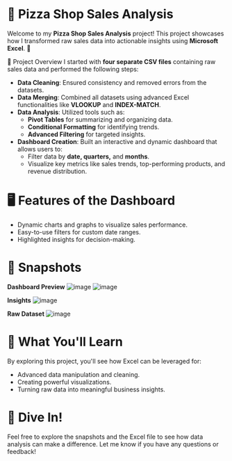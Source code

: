 # 🍕 Pizza Shop Sales Analysis

Welcome to my **Pizza Shop Sales Analysis** project! This project showcases how I transformed raw sales data into actionable insights using **Microsoft Excel**. 🚀

📂 Project Overview
I started with **four separate CSV files** containing raw sales data and performed the following steps:

* **Data Cleaning**: Ensured consistency and removed errors from the datasets.
* **Data Merging**: Combined all datasets using advanced Excel functionalities like **VLOOKUP** and **INDEX-MATCH**.
* **Data Analysis**: Utilized tools such as:
  * **Pivot Tables** for summarizing and organizing data.
  * **Conditional Formatting** for identifying trends.
  * **Advanced Filtering** for targeted insights.
* **Dashboard Creation**: Built an interactive and dynamic dashboard that allows users to:
  * Filter data by **date, quarters,** and **months**.
  * Visualize key metrics like sales trends, top-performing products, and revenue distribution.

# 🖥️ Features of the Dashboard
* Dynamic charts and graphs to visualize sales performance.
* Easy-to-use filters for custom date ranges.
* Highlighted insights for decision-making.

# 📸 Snapshots
**Dashboard Preview**
![image](https://github.com/user-attachments/assets/a04619ca-b3cf-4ffd-a0fe-e7f63c398f7a)
![image](https://github.com/user-attachments/assets/39a94653-784a-4976-ae1f-100fecb0a658)

**Insights**
![image](https://github.com/user-attachments/assets/71e21c65-6937-4a30-b2dd-176a8e7b886b)

**Raw Dataset**
![image](https://github.com/user-attachments/assets/0777b595-4c18-4798-9ed3-68dc35a22115)


# 🤔 What You'll Learn
By exploring this project, you'll see how Excel can be leveraged for:

* Advanced data manipulation and cleaning.
* Creating powerful visualizations.
* Turning raw data into meaningful business insights.
# 🚀 Dive In!
Feel free to explore the snapshots and the Excel file to see how data analysis can make a difference. Let me know if you have any questions or feedback!
